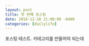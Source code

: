 ```yaml
---
layout: post
title: 첫 번째 포스팅
date: 2018-12-28 21:00:00 -0400
categories: [dailylife]
---
```


포스팅 테스트. 카테고리를 만들어야 되는데 